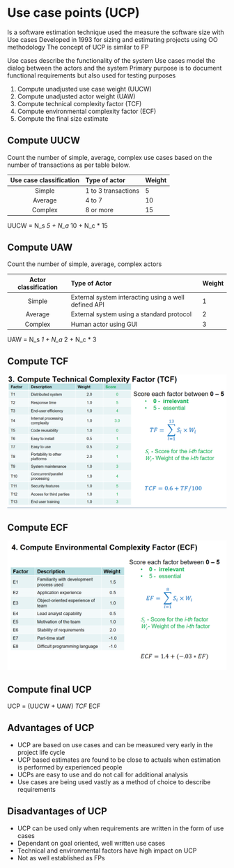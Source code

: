 # Use case points \(UCP\)

Is a software estimation technique used the measure the software size with Use cases Developed in 1993 for sizing and estimating projects using OO methodology The concept of UCP is similar to FP

Use cases describe the functionality of the system Use cases model the dialog between the actors and the system Primary purpose is to document functional requirements but also used for testing purposes

1. Compute unadjusted use case weight \(UUCW\)
2. Compute unadjusted actor weight \(UAW\)
3. Compute technical complexity factor \(TCF\)
4. Compute environmental complexity factor \(ECF\)
5. Compute the final size estimate

## Compute UUCW

Count the number of simple, average, complex use cases based on the number of transactions as per table below.

| Use case classification | Type of actor | Weight |
| :---: | :--- | :--- |
| Simple | 1 to 3 transactions | 5 |
| Average | 4 to 7 | 10 |
| Complex | 8 or more | 15 |

UUCW = N\_s  _5 + N\_a_  10 + N\_c \* 15

## Compute UAW

Count the number of simple, average, complex actors

| Actor classification | Type of Actor | Weight |
| :---: | :--- | :--- |
| Simple | External system interacting using a well defined API | 1 |
| Average | External system using a standard protocol | 2 |
| Complex | Human actor using GUI | 3 |

UAW = N\_s  _1 + N\_a_  2 + N\_c \* 3

## Compute TCF

![TCF](../../../.gitbook/assets/tcf%20%281%29.png)

## Compute ECF

![ECF](../../../.gitbook/assets/ecf%20%281%29.png)

## Compute final UCP

UCP = \(UUCW + UAW\)  _TCF_  ECF

## Advantages of UCP

* UCP are based on use cases and can be measured very early in the project life cycle
* UCP based estimates are found to be close to actuals when estimation is performed by experienced people
* UCPs are easy to use and do not call for additional analysis
* Use cases are being used vastly as a method of choice to describe requirements

## Disadvantages of UCP

* UCP can be used only when requirements are written in the form of use cases
* Dependant on goal oriented, well written use cases
* Technical and environmental factors have high impact on UCP
* Not as well established as FPs

